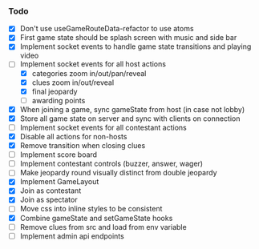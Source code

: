 
### Todo

- [x] Don't use useGameRouteData-refactor to use atoms
- [x] First game state should be splash screen with music and side bar
- [x] Implement socket events to handle game state transitions and playing video
- [ ] Implement socket events for all host actions
  + [x] categories zoom in/out/pan/reveal
  + [x] clues zoom in/out/reveal
  + [x] final jeopardy
  + [ ] awarding points
- [x] When joining a game, sync gameState from host (in case not lobby)
- [x] Store all game state on server and sync with clients on connection
- [ ] Implement socket events for all contestant actions
- [x] Disable all actions for non-hosts
- [x] Remove transition when closing clues
- [ ] Implement score board
- [ ] Implement contestant controls (buzzer, answer, wager)
- [ ] Make jeopardy round visually distinct from double jeopardy
- [x] Implement GameLayout
- [x] Join as contestant 
- [x] Join as spectator
- [ ] Move css into inline styles to be consistent
- [x] Combine gameState and setGameState hooks
- [ ] Remove clues from src and load from env variable
- [ ] Implement admin api endpoints
